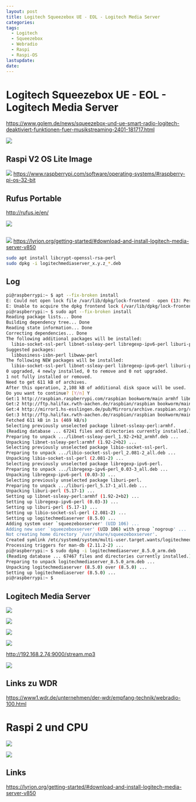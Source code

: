 ```yaml
---
layout: post
title: Logitech Squeezebox UE - EOL - Logitech Media Server
categories: 
tags:
  - Logitech
  - Squeezebox
  - Webradio
  - Raspi
  - Raspi-OS
lastupdate: 
date:
---
```


# Logitech Squeezebox UE - EOL - Logitech Media Server 

https://www.golem.de/news/squeezebox-und-ue-smart-radio-logitech-deaktiviert-funktionen-fuer-musikstreaming-2401-181717.html

![](../pics/2024-04-05_raspi-logitech-media-server_image_1.png)

## Raspi V2 OS Lite Image 
![](../pics/2024-04-05_raspi-logitech-media-server_image_2.png)
https://www.raspberrypi.com/software/operating-systems/#raspberry-pi-os-32-bit
## Rufus Portable 

http://rufus.ie/en/

![](../pics/2024-04-05_raspi-logitech-media-server_image_3.png)
## 
![](../pics/2024-04-05_raspi-logitech-media-server_image_4.png)
https://lyrion.org/getting-started/#download-and-install-logitech-media-server-v850

```bash 
sudo apt install libcrypt-openssl-rsa-perl
sudo dpkg -i logitechmediaserver_x.y.z_*.deb
```

## Log


``` bash 
pi@raspberrypi:~ $ apt --fix-broken install
E: Could not open lock file /var/lib/dpkg/lock-frontend - open (13: Permission denied)
E: Unable to acquire the dpkg frontend lock (/var/lib/dpkg/lock-frontend), are you root?
pi@raspberrypi:~ $ sudo apt --fix-broken install
Reading package lists... Done
Building dependency tree... Done
Reading state information... Done
Correcting dependencies... Done
The following additional packages will be installed:
  libio-socket-ssl-perl libnet-ssleay-perl libregexp-ipv6-perl liburi-perl
Suggested packages:
  libbusiness-isbn-perl libwww-perl
The following NEW packages will be installed:
  libio-socket-ssl-perl libnet-ssleay-perl libregexp-ipv6-perl liburi-perl
0 upgraded, 4 newly installed, 0 to remove and 0 not upgraded.
1 not fully installed or removed.
Need to get 611 kB of archives.
After this operation, 2,108 kB of additional disk space will be used.
Do you want to continue? [Y/n] Y
Get:1 http://raspbian.raspberrypi.com/raspbian bookworm/main armhf libnet-ssleay-perl armhf 1.92-2+b2 [297 kB]
Get:2 http://ftp.halifax.rwth-aachen.de/raspbian/raspbian bookworm/main armhf libio-socket-ssl-perl all 2.081-2 [219 kB]
Get:4 http://mirror1.hs-esslingen.de/pub/Mirrors/archive.raspbian.org/raspbian bookworm/main armhf liburi-perl all 5.17-1 [90.4 kB]
Get:3 http://ftp.halifax.rwth-aachen.de/raspbian/raspbian bookworm/main armhf libregexp-ipv6-perl all 0.03-3 [5,212 B]
Fetched 611 kB in 1s (469 kB/s)                
Selecting previously unselected package libnet-ssleay-perl:armhf.
(Reading database ... 67241 files and directories currently installed.)
Preparing to unpack .../libnet-ssleay-perl_1.92-2+b2_armhf.deb ...
Unpacking libnet-ssleay-perl:armhf (1.92-2+b2) ...
Selecting previously unselected package libio-socket-ssl-perl.
Preparing to unpack .../libio-socket-ssl-perl_2.081-2_all.deb ...
Unpacking libio-socket-ssl-perl (2.081-2) ...
Selecting previously unselected package libregexp-ipv6-perl.
Preparing to unpack .../libregexp-ipv6-perl_0.03-3_all.deb ...
Unpacking libregexp-ipv6-perl (0.03-3) ...
Selecting previously unselected package liburi-perl.
Preparing to unpack .../liburi-perl_5.17-1_all.deb ...
Unpacking liburi-perl (5.17-1) ...
Setting up libnet-ssleay-perl:armhf (1.92-2+b2) ...
Setting up libregexp-ipv6-perl (0.03-3) ...
Setting up liburi-perl (5.17-1) ...
Setting up libio-socket-ssl-perl (2.081-2) ...
Setting up logitechmediaserver (8.5.0) ...
Adding system user `squeezeboxserver' (UID 106) ...
Adding new user `squeezeboxserver' (UID 106) with group `nogroup' ...
Not creating home directory `/usr/share/squeezeboxserver'.
Created symlink /etc/systemd/system/multi-user.target.wants/logitechmediaserver.service → /lib/systemd/system/logitechmediaserver.service.
Processing triggers for man-db (2.11.2-2) ...
pi@raspberrypi:~ $ sudo dpkg -i logitechmediaserver_8.5.0_arm.deb 
(Reading database ... 67467 files and directories currently installed.)
Preparing to unpack logitechmediaserver_8.5.0_arm.deb ...
Unpacking logitechmediaserver (8.5.0) over (8.5.0) ...
Setting up logitechmediaserver (8.5.0) ...
pi@raspberrypi:~ $ 
```

## Logitech Media Server 

![](../pics/2024-04-05_raspi-logitech-media-server_image_5.png)

![](../pics/2024-04-05_raspi-logitech-media-server_image_6.png)

![](../pics/2024-04-05_raspi-logitech-media-server_image_7.png)

![](../pics/2024-04-05_raspi-logitech-media-server_image_8.png)

http://192.168.2.74:9000/stream.mp3

![](../pics/2024-04-05_raspi-logitech-media-server_image_9.png)

## Links zu WDR

https://www1.wdr.de/unternehmen/der-wdr/empfang-technik/webradio-100.html

# Raspi 2 und CPU 
![](../pics/2024-04-05_raspi-logitech-media-server_image_10.png)

![](../pics/2024-04-05_raspi-logitech-media-server_image_11.png)
## Links

https://lyrion.org/getting-started/#download-and-install-logitech-media-server-v850
